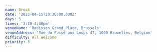 ```yaml
---
name: Break
date: '2023-04-15T20:30:00.000Z'
days: 5
times: '3:30-4:00pm'
venueName: 'Radisson Grand Place, Brussels'
venueAddress: 'Rue du Fossé aux Loups 47, 1000 Bruxelles, Belgium'
difficulty: All Welcome
priority: 5
---
```






